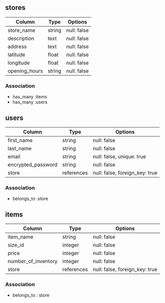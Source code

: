 ## stores

| Column           | Type    | Options     |
| ---------------- | ------  | ----------- |
| store_name       | string  | null: false |
| description      | text    | null: false |
| address          | text    | null: false |
| latitude         | float   | null: false |
| longitude        | float   | null: false |
| opening_hours    | string  | null: false |

### Association
- has_many :items
- has_many :users


## users

| Column                | Type       | Options                       |
| --------------------- | ---------- | ----------------------------- |
| first_name            | string     | null: false                   |
| last_name             | string     | null: false                   |
| email                 | string     | null: false, unique: true     |
| encrypted_password    | string     | null: false                   |
| store                 | references |null: false, foreign_key: true |


### Association
- belongs_to :store


## items

| Column              | Type       | Options                        |
| ------------------- | ---------- | ------------------------------ |
| item_name           | string     | null: false                    |
| size_id             | integer    | null: false                    |
| price               | integer    | null: false                    |
| number_of_inventory | integer    | null: false                    |
| store               | references | null: false, foreign_key: true |


### Association
- belongs_to : store